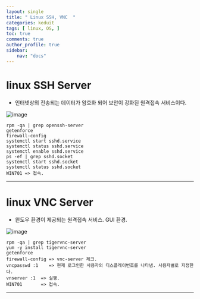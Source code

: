 ```yaml
---
layout: single
title: " Linux SSH, VNC  "
categories: keduit
tags: [ linux, OS, ]
toc: true 
comments: true
author_profile: true
sidebar:
    nav: "docs"
---
```


# linux SSH Server

* 인터넷상의 전송되는 데이터가 암호화 되어 보안이 강화된 원격접속 서비스이다.

![image](https://user-images.githubusercontent.com/128279031/231360273-1c47194e-e5fb-4744-a60b-4c569803c66e.png)

```
rpm -qa | grep openssh-server
getenforce
firewall-config 
systemctl start sshd.service
systemctl status sshd.service
systemctl enable sshd.service
ps -ef | grep sshd.socket
systemctl start sshd.socket
systemctl status sshd.socket
WIN701 => 접속.
```

---

# linux VNC Server

* 윈도우 환경이 제공되는 원격접속 서비스. GUI 환경.

![image](https://user-images.githubusercontent.com/128279031/231360587-8cf5e6ce-583c-43b8-a705-c2f16737e0d1.png)

```
rpm -qa | grep tigervnc-server
yum -y install tigervnc-server
getenforce
firewall-config => vnc-server 체크.
vncpasswd :1    => 현재 로그인한 사용자의 디스플레이번호를 나타냄. 사용자별로 지정한다.
vnserver :1  => 실행.
WIN701       => 접속.
```

---